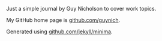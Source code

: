 Just a simple journal by Guy Nicholson to cover work topics.

My GitHub home page is
[github.com/guynich](https://github.com/guynich).

Generated using [github.com/jekyll/minima](https://github.com/jekyll/minima).
